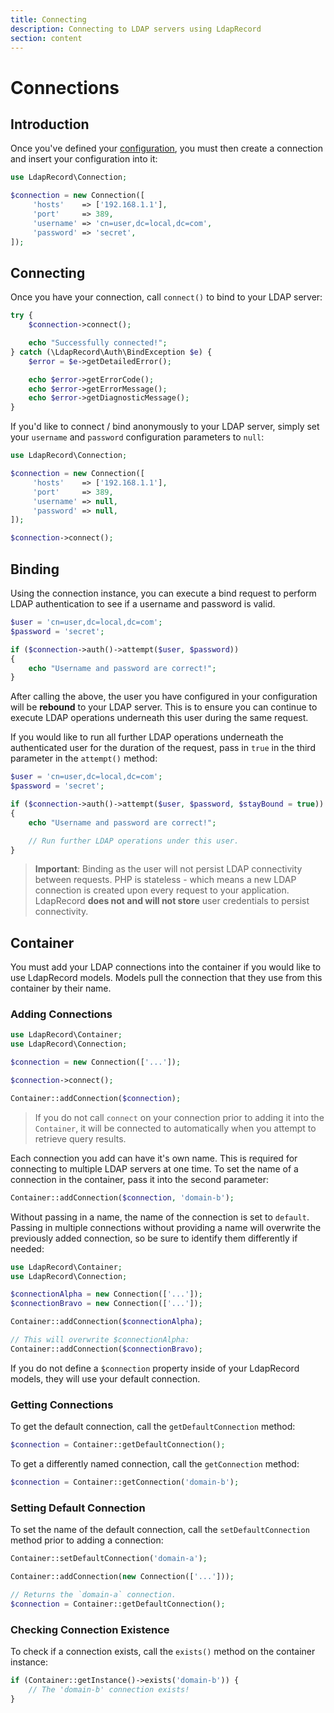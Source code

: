 ```yaml
---
title: Connecting
description: Connecting to LDAP servers using LdapRecord
section: content
---
```


# Connections

## Introduction

Once you've defined your [configuration](/docs/core/v1/configuration), you
must then create a connection and insert your configuration into it:

```php
use LdapRecord\Connection;

$connection = new Connection([
     'hosts'    => ['192.168.1.1'],
     'port'     => 389,
     'username' => 'cn=user,dc=local,dc=com',
     'password' => 'secret',
]);
```

## Connecting

Once you have your connection, call `connect()` to bind to your LDAP server:

```php
try {
    $connection->connect();

    echo "Successfully connected!";
} catch (\LdapRecord\Auth\BindException $e) {
    $error = $e->getDetailedError();

    echo $error->getErrorCode();
    echo $error->getErrorMessage();
    echo $error->getDiagnosticMessage();
}
```

If you'd like to connect / bind anonymously to your LDAP
server, simply set your `username` and `password`
configuration parameters to `null`:

```php
use LdapRecord\Connection;

$connection = new Connection([
     'hosts'    => ['192.168.1.1'],
     'port'     => 389,
     'username' => null,
     'password' => null,
]);

$connection->connect();
```

## Binding

Using the connection instance, you can execute a bind request
to perform LDAP authentication to see if a username and
password is valid.

```php
$user = 'cn=user,dc=local,dc=com';
$password = 'secret';

if ($connection->auth()->attempt($user, $password))
{
    echo "Username and password are correct!";
}
```

After calling the above, the user you have configured
in your configuration will be **rebound** to your
LDAP server. This is to ensure you can continue
to execute LDAP operations underneath this
user during the same request.

If you would like to run all further LDAP operations underneath the
authenticated user for the duration of the request, pass in `true`
in the third parameter in the `attempt()` method:

```php
$user = 'cn=user,dc=local,dc=com';
$password = 'secret';

if ($connection->auth()->attempt($user, $password, $stayBound = true))
{
    echo "Username and password are correct!";

    // Run further LDAP operations under this user.
}
```

> **Important**: Binding as the user will not persist LDAP connectivity between requests.
> PHP is stateless - which means a new LDAP connection is created upon every request
> to your application. LdapRecord **does not and will not store** user credentials
> to persist connectivity.

## Container

You must add your LDAP connections into the container if you would
like to use LdapRecord models. Models pull the connection that
they use from this container by their name.

### Adding Connections

```php
use LdapRecord\Container;
use LdapRecord\Connection;

$connection = new Connection(['...']);

$connection->connect();

Container::addConnection($connection);
```

> If you do not call `connect` on your connection prior to adding
> it into the `Container`, it will be connected to automatically
> when you attempt to retrieve query results.

Each connection you add can have it's own name. This is
required for connecting to multiple LDAP servers at
one time. To set the name of a connection in the
container, pass it into the second parameter:

```php
Container::addConnection($connection, 'domain-b');
```

Without passing in a name, the name of the connection is
set to `default`. Passing in multiple connections
without providing a name will overwrite the
previously added connection, so be sure to
identify them differently if needed:

```php
use LdapRecord\Container;
use LdapRecord\Connection;

$connectionAlpha = new Connection(['...']);
$connectionBravo = new Connection(['...']);

Container::addConnection($connectionAlpha);

// This will overwrite $connectionAlpha:
Container::addConnection($connectionBravo);
```

If you do not define a `$connection` property inside of your
LdapRecord models, they will use your default connection.

### Getting Connections

To get the default connection, call the `getDefaultConnection` method:

```php
$connection = Container::getDefaultConnection();
```

To get a differently named connection, call the `getConnection` method:

```php
$connection = Container::getConnection('domain-b');
```

### Setting Default Connection

To set the name of the default connection, call the
`setDefaultConnection` method prior to adding a connection:

```php
Container::setDefaultConnection('domain-a');

Container::addConnection(new Connection(['...']));

// Returns the `domain-a` connection.
$connection = Container::getDefaultConnection();
```

### Checking Connection Existence

To check if a connection exists, call the `exists()` method on the container instance:

```php
if (Container::getInstance()->exists('domain-b')) {
    // The 'domain-b' connection exists!
}
```
